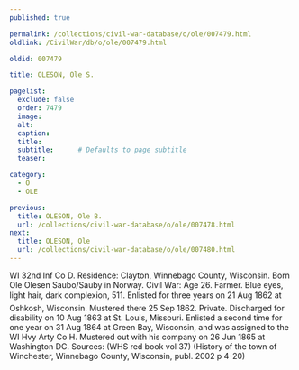 ```yaml
---
published: true

permalink: /collections/civil-war-database/o/ole/007479.html
oldlink: /CivilWar/db/o/ole/007479.html

oldid: 007479

title: OLESON, Ole S.

pagelist:
  exclude: false
  order: 7479
  image: 
  alt:
  caption:
  title:
  subtitle:      # Defaults to page subtitle
  teaser:

category: 
  - O 
  - OLE

previous:
  title: OLESON, Ole B.
  url: /collections/civil-war-database/o/ole/007478.html  
next:
  title: OLESON, Ole
  url: /collections/civil-war-database/o/ole/007480.html   
---
```

WI 32nd Inf Co D. Residence: Clayton, Winnebago County, Wisconsin. Born Ole Olesen Saubo/Sauby in Norway. Civil War: Age 26. Farmer. Blue eyes, light hair, dark complexion, 5&#146;11&#148;. Enlisted for three years on 21 Aug 1862 at Oshkosh, Wisconsin. Mustered there 25 Sep 1862. Private. Discharged for disability on 10 Aug 1863 at St. Louis, Missouri. Enlisted a second time for one year on 31 Aug 1864 at Green Bay, Wisconsin, and was assigned to the WI Hvy Arty Co H. Mustered out with his company on 26 Jun 1865 at Washington DC. Sources: (WHS red book vol 37) (History of the town of Winchester, Winnebago County, Wisconsin, publ. 2002 p 4-20)